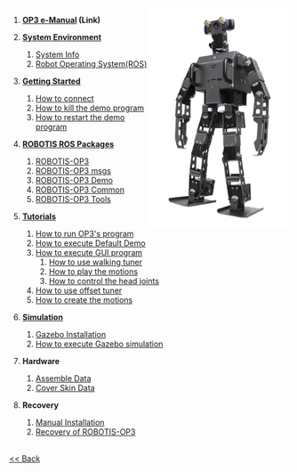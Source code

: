 <img src="https://github.com/ROBOTIS-GIT/ROBOTIS-Documents/blob/master/wiki-images/ROBOTIS-OP3/default_op3.jpg" align="right" width="50%" />  

1. **[OP3 e-Manual] (Link)**

2. **[System Environment](OP3-System-Environment.md)**  
    1. [System Info]
    2. [Robot Operating System(ROS)](OP3-Robot-Operating-System.md)


3. **[Getting Started](OP3-Getting-Started.md)**  
    1. [How to connect](OP3-How-to-connect.md)  
    2. [How to kill the demo program](OP3-How-to-kill-the-demo-program.md)
    3. [How to restart the demo program](OP3-How-to-restart-the-demo-program.md)


4. **[ROBOTIS ROS Packages](OP3-ROBOTIS-ROS-Packages.md)**  
    1. [ROBOTIS-OP3](ROBOTIS-OP3.md)  
    2. [ROBOTIS-OP3 msgs](ROBOTIS-OP3_msgs.md)   
    4. [ROBOTIS-OP3 Demo](ROBOTIS-OP3_Demo.md)  
    5. [ROBOTIS-OP3 Common](ROBOTIS-OP3_Common.md)  
    6. [ROBOTIS-OP3 Tools](ROBOTIS-OP3_Tools.md)   


5. **[Tutorials](OP3-Tutorials.md)**
    1. [How to run OP3's program](OP3-How-to-run-OP3's-program.md)
    2. [How to execute Default Demo](OP3-How-to-execute-Default-Demo.md)
    3. [How to execute GUI program](OP3-How-to-execute-GUI-program.md)
       1. [How to use walking tuner](OP3-How-to-use-walking-tuner.md)
       2. [How to play the motions](OP3-How-to-play-the-motions.md)
       2. [How to control the head joints](OP3-How-to-control-the-head-joints.md)
    4. [How to use offset tuner](OP3-How-to-use-offset-tuner.md)
    5. [How to create the motions](op3_action_editor.md)


6. **[Simulation](OP3-Simulation.md)**
    1. [Gazebo Installation](OP3-Gazebo-installation.md)
    2. [How to execute Gazebo simulation](OP3-How-to-execute-Gazebo-simulation.md)


7. **Hardware**
    1. [Assemble Data](OP3-Assemble-Data.md)
    2. [Cover Skin Data](OP3-Cover-Skin-Data.md)


8. **Recovery**
    1. [Manual Installation](OP3-Manual-Installation.md)
    2. [Recovery of ROBOTIS-OP3](OP3-Recovery-of-ROBOTIS-op3.md)

<br>[&lt;&lt; Back](Home.md)

[OP3 e-Manual]:http://support.robotis.com/en/techsupport_eng.htm#product/op3_main.htm
[System Info]:https://github.com/ROBOTIS-GIT/ROBOTIS-Documents/wiki/OP3-System-Info
[Robot Operating System(ROS)]:https://github.com/ROBOTIS-GIT/ROBOTIS-Documents/wiki/OP3-Robot-Operating-System
[How to connect]:https://github.com/ROBOTIS-GIT/ROBOTIS-Documents/wiki/OP3-How-to-connect
[How to kill the demo program]:https://github.com/ROBOTIS-GIT/ROBOTIS-Documents/wiki/OP3-How-to-kill-the-demo-program
[How to restart the demo progam]:https://github.com/ROBOTIS-GIT/ROBOTIS-Documents/wiki/OP3-How-to-restart-the-demo-program

[ROBOTIS-OP3]:https://github.com/ROBOTIS-GIT/ROBOTIS-Documents/wiki/ROBOTIS-OP3
[ROBOTIS-OP3-msgs]:https://github.com/ROBOTIS-GIT/ROBOTIS-Documents/wiki/ROBOTIS-OP3-msgs
[ROBOTIS-OP3-Demo]:https://github.com/ROBOTIS-GIT/ROBOTIS-Documents/wiki/ROBOTIS-OP3-Demo
[ROBOTIS-OP3-Common]:https://github.com/ROBOTIS-GIT/ROBOTIS-Documents/wiki/ROBOTIS-OP3-Common
[ROBOTIS-OP3-Tools]:https://github.com/ROBOTIS-GIT/ROBOTIS-Documents/wiki/ROBOTIS-OP3-Tools
[How to run OP3's program]:https://github.com/ROBOTIS-GIT/ROBOTIS-Documents/wiki/OP3-How-to-run-OP3's-program
[How to execute Default Demo]:https://github.com/ROBOTIS-GIT/ROBOTIS-Documents/wiki/OP3-How-to-execute-Default-Demo
[How to execute GUI program]:https://github.com/ROBOTIS-GIT/ROBOTIS-Documents/wiki/OP3-How-to-execute-GUI-program
[How to use walking tuner]:https://github.com/ROBOTIS-GIT/ROBOTIS-Documents/wiki/OP3-How-to-use-walking-tuner
[How to play the motions]:https://github.com/ROBOTIS-GIT/ROBOTIS-Documents/wiki/OP3-How-to-play-the-motions
[How to control the head joints]:https://github.com/ROBOTIS-GIT/ROBOTIS-Documents/wiki/OP3-How-to-control-the-head-joints
[How to use offset tuner]:https://github.com/ROBOTIS-GIT/ROBOTIS-Documents/wiki/OP3-How-to-use-offset-tuner
[How to create the motions]:https://github.com/ROBOTIS-GIT/ROBOTIS-Documents/wiki/op3_action_editor
[Gazebo Installation]:https://github.com/ROBOTIS-GIT/ROBOTIS-Documents/wiki/OP3-Gazebo-installation
[How to execute Gazebo simulation]:https://github.com/ROBOTIS-GIT/ROBOTIS-Documents/wiki/OP3-How-to-execute-Gazebo-simulation
[Assemble Data]:https://github.com/ROBOTIS-GIT/ROBOTIS-Documents/wiki/OP3-Assemble-Data
[Cover Skin Data]:https://github.com/ROBOTIS-GIT/ROBOTIS-Documents/wiki/OP3-Cover-Skin-Data
[Manual Installation]:https://github.com/ROBOTIS-GIT/ROBOTIS-Documents/wiki/OP3-Manual-Installation
[Recovery of ROBOTIS-OP3]:https://github.com/ROBOTIS-GIT/ROBOTIS-Documents/wiki/OP3-Recovery-of-ROBOTIS-OP3
